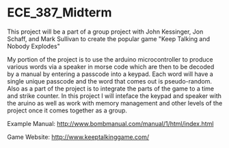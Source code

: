 # ECE_387_Midterm

This project will be a part of a group project with John Kessinger, Jon Schaff, and Mark Sullivan to create the popular game "Keep Talking and Nobody Explodes"

My portion of the project is to use the arduino microcontroller to produce various words via a speaker in morse code which are then to be decoded by a manual by entering a passcode into a keypad. Each word will have a single unique passcode and the word that comes out is pseudo-random. Also as a part of the project is to integrate the parts of the game to a time and strike counter. In this project I will inteface the keypad and speaker with the aruino as well as work with memory management and other levels of the project once it comes together as a group.

Example Manual: http://www.bombmanual.com/manual/1/html/index.html

Game Website: http://www.keeptalkinggame.com/
